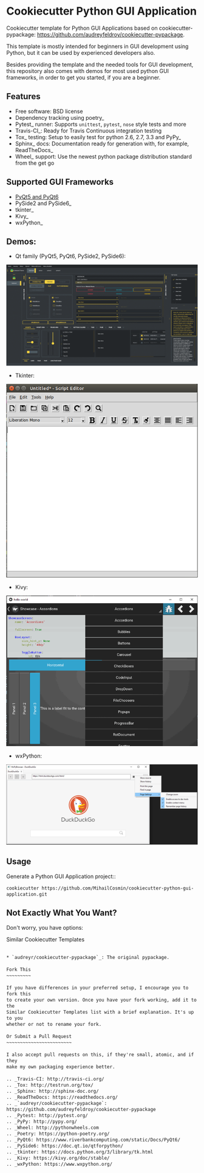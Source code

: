 Cookiecutter Python GUI Application
===================================

Cookiecutter template for Python GUI Applications based on cookiecutter-pypackage: https://github.com/audreyfeldroy/cookiecutter-pypackage.

This template is mostly intended for beginners in GUI development using Python, but it can be used by experienced developers also.

Besides providing the template and the needed tools for GUI development, this repository also comes with demos for most used python GUI frameworks, in order to get you started, if you are a beginner.

Features
-----
* Free software: BSD license
* Dependency tracking using poetry_
* Pytest_ runner: Supports `unittest`, `pytest`, `nose` style tests and more
* Travis-CI_: Ready for Travis Continuous integration testing
* Tox_ testing: Setup to easily test for python 2.6, 2.7, 3.3 and PyPy_
* Sphinx_ docs: Documentation ready for generation with, for example, ReadTheDocs_
* Wheel_ support: Use the newest python package distribution standard from the get go


Supported GUI Frameworks
-----
* [PyQt5 and PyQt6](https://www.riverbankcomputing.com/static/Docs/PyQt6 "PyQt5 and PyQt6")
* PySide2 and PySide6_
* tkinter_
* Kivy_
* wxPython_

Demos:
-----
* Qt family (PyQt5, PyQt6, PySide2, PySide6):

![Qt Demo](https://github.com/UN-GCPDS/qt-material/raw/master/docs/source/notebooks/_images/dark.gif)


* Tkinter:

![Text Editor](https://github.com/MihailCosmin/cookiecutter-python-gui-application/blob/main/%7B%7Bcookiecutter.project_slug%7D%7D/demo/tkinter_/text-editor.png)

* Kivy:

![Kivy](https://github.com/MihailCosmin/cookiecutter-python-gui-application/blob/main/%7B%7Bcookiecutter.project_slug%7D%7D/demo/kivy_/sample.gif)

* wxPython:

![Web Browser](https://github.com/MihailCosmin/cookiecutter-python-gui-application/blob/main/%7B%7Bcookiecutter.project_slug%7D%7D/demo/wxPython_/demo.gif)

Usage
-----

Generate a Python GUI Application project::

    cookiecutter https://github.com/MihailCosmin/cookiecutter-python-gui-application.git

Not Exactly What You Want?
--------------------------

Don't worry, you have options:

Similar Cookiecutter Templates
~~~~~~~~~~~~~~~~~~~~~~~~~~~~~~

* `audreyr/cookiecutter-pypackage`_: The original pypackage.

Fork This
~~~~~~~~~

If you have differences in your preferred setup, I encourage you to fork this
to create your own version. Once you have your fork working, add it to the
Similar Cookiecutter Templates list with a brief explanation. It's up to you
whether or not to rename your fork.

Or Submit a Pull Request
~~~~~~~~~~~~~~~~~~~~~~~~

I also accept pull requests on this, if they're small, atomic, and if they
make my own packaging experience better.

.. _Travis-CI: http://travis-ci.org/
.. _Tox: http://testrun.org/tox/
.. _Sphinx: http://sphinx-doc.org/
.. _ReadTheDocs: https://readthedocs.org/
.. _`audreyr/cookiecutter-pypackage`: https://github.com/audreyfeldroy/cookiecutter-pypackage
.. _Pytest: http://pytest.org/
.. _PyPy: http://pypy.org/
.. _Wheel: http://pythonwheels.com
.. _Poetry: https://python-poetry.org/
.. _PyQt6: https://www.riverbankcomputing.com/static/Docs/PyQt6/
.. _PySide6: https://doc.qt.io/qtforpython/
.. _tkinter: https://docs.python.org/3/library/tk.html
.. _Kivy: https://kivy.org/doc/stable/
.. _wxPython: https://www.wxpython.org/